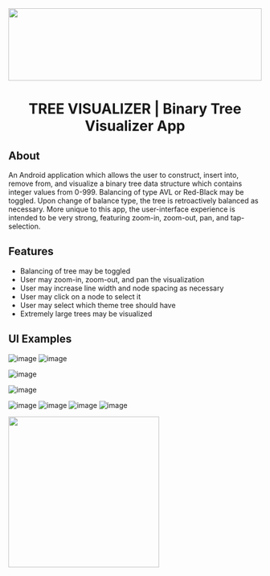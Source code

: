 <center>
  <img src="https://github.com/Tyler-Lopez/BinaryTreeVisualizerApp/blob/main/BinaryTreeVisualizerApp_Logo.svg" width="100%" height="144">
  <h1 align ="center">TREE VISUALIZER | Binary Tree Visualizer App</h1>
</center>

## About
An Android application which allows the user to construct, insert into, remove from, and visualize a binary tree data structure which contains integer values from 0-999. Balancing of type AVL or Red-Black may be toggled. Upon change of balance type, the tree is retroactively balanced as necessary. More unique to this app, the user-interface experience is intended to be very strong, featuring zoom-in, zoom-out, pan, and tap-selection.

## Features
* Balancing of tree may be toggled
* User may zoom-in, zoom-out, and pan the visualization
* User may increase line width and node spacing as necessary
* User may click on a node to select it
* User may select which theme tree should have
* Extremely large trees may be visualized

## UI Examples
![image](https://user-images.githubusercontent.com/77797048/147599741-ba555399-1264-4a3e-a019-5e506032aedc.png)
  ![image](https://user-images.githubusercontent.com/77797048/147599653-f1515597-f13f-4a40-9ac2-4eeb30532243.png)

  ![image](https://user-images.githubusercontent.com/77797048/147599640-5ab902d1-427a-45f7-a5e7-05a5d7e91f70.png)

  ![image](https://user-images.githubusercontent.com/77797048/147599635-53fc8c35-e730-48ae-aae9-3cbd9218bf83.png)

  ![image](https://user-images.githubusercontent.com/77797048/147599631-9e8fe508-7a57-4d6e-a5ec-d8b509f7de8e.png)
  ![image](https://user-images.githubusercontent.com/77797048/147599677-4f20d39c-8f23-4216-852b-8773c523f78b.png)
![image](https://user-images.githubusercontent.com/77797048/147599684-d6789421-8eb6-4ed2-9f6f-9b37a5b7c900.png)
![image](https://user-images.githubusercontent.com/77797048/147599695-2d9c3708-62f9-472c-b442-b3e4837f2eed.png)

<img src="https://user-images.githubusercontent.com/77797048/147491405-cf384d01-b311-466f-9505-42fdc6f16928.png" width="300px">


